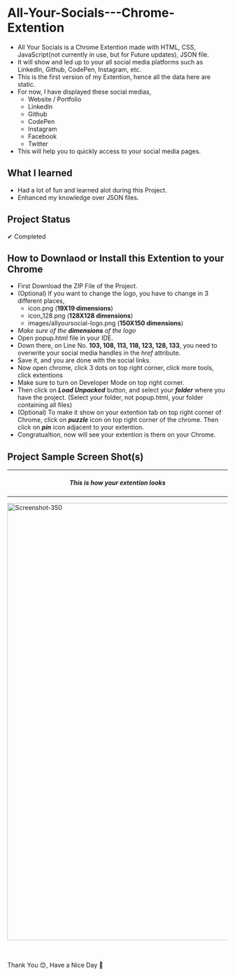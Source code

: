 # All-Your-Socials---Chrome-Extention
- All Your Socials is a Chrome Extention made with HTML, CSS, JavaScript(not currently in use, but for Future updates), JSON file.
- It will show and led up to your all social media platforms such as LinkedIn, Github, CodePen, Instagram, etc.
- This is the first version of my Extention, hence all the data here are static.
- For now, I have displayed these social medias,
  * Website / Portfolio
  * LinkedIn
  * Github
  * CodePen
  * Instagram
  * Facebook
  * Twitter
- This will help you to quickly access to your social media pages.

## **What I learned**
- Had a lot of fun and learned alot during this Project.
- Enhanced my knowledge over JSON files.

## **Project Status**
✔ Completed

## **How to Downlaod or Install this Extention to your Chrome**
- First Download the ZIP File of the Project.
- (Optional) If you want to change the logo, you have to change in 3 different places, 
  * icon.png (**19X19 dimensions**)
  * icon_128.png (**128X128 dimensions**)
  * images/allyoursocial-logo.png (**150X150 dimensions**)
- *Make sure of the **dimensions** of the logo*
- Open popup.html file in your IDE.
- Down there, on Line No. **103, 108, 113, 118, 123, 128, 133**, you need to overwrite your social media handles in the *href* attribute.
- Save it, and you are done with the social links.
- Now open chrome, click 3 dots on top right corner, click more tools, click extentions
- Make sure to turn on Developer Mode on top right corner.
- Then click on ***Load Unpacked*** button, and select your ***folder*** where you have the project. (Select your folder, not popup.html, your folder containing all files)
- (Optional) To make it show on your extention tab on top right corner of Chrome, click on ***puzzle*** icon on top right corner of the chrome.
  Then click on ***pin*** icon adjacent to your extention. 
- Congratualtion, now will see your extention is there on your Chrome.

## **Project Sample Screen Shot(s)**  
<hr>
<h5 align="center">This is how your extention looks</h5>
<hr>
<a href="https://ibb.co/P4myH1Y"><img width="1000px" src="https://i.ibb.co/TRvG3PT/Screenshot-350.png" alt="Screenshot-350" border="0"></a>
<br><br><br>


Thank You 😊, Have a Nice Day 🖤
